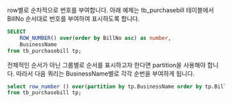 row별로 순차적으로 번호를 부여합니다. 아래 예제는 tb_purchasebill 테이블에서 BillNo 순서대로 번호를 부여하여 표시하도록 합니다.

```sql
SELECT 
	ROW_NUMBER() over(order by BillNo asc) as number, 
	BusinessName 
from tb_purchasebill tp;
```

전체적인 순서가 아닌 그룹별로 순서를 표시하고자 한다면 partition을 사용해야 합니다. 따라서 다음 쿼리는 BusinessName별로 각각 순번을 부여하게 됩니다.

```sql
select row_number () over(partition by tp.BusinessName order by tp.BillNo asc) as number, tp.BusinessName 
from tb_purchasebill tp;
```